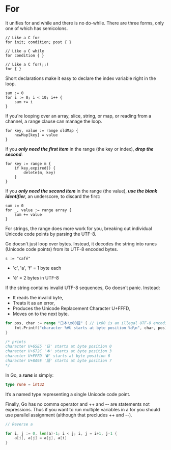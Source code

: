 # For

It unifies for and while and there is no do-while. There are three forms, only one of which has semicolons.

```
// Like a C for
for init; condition; post { }

// Like a C while
for condition { }

// Like a C for(;;)
for { }
```

Short declarations make it easy to declare the index variable right in the loop.

```
sum := 0
for i := 0; i < 10; i++ {
    sum += i
}
```

If you're looping over an array, slice, string, or map, or reading from a channel, a range clause can manage the loop.

```
for key, value := range oldMap {
    newMap[key] = value
}
```

If you **_only need the first item_** in the range (the key or index), **_drop the second_**:

```
for key := range m {
    if key.expired() {
        delete(m, key)
    }
}
```

If you **_only need the second item_** in the range (the value), **_use the blank identifier_**, an underscore, to discard the first:

```
sum := 0
for _, value := range array {
    sum += value
}
```

For strings, the range does more work for you, breaking out individual Unicode code points by parsing the UTF-8. 

Go doesn't just loop over bytes. Instead, it decodes the string into runes (Unicode code points) from its UTF-8 encoded bytes.

```
s := "café"
```
* 'c', 'a', 'f' = 1 byte each

* 'é' = 2 bytes in UTF-8


If the string contains invalid UTF-8 sequences, Go doesn't panic. Instead:

* It reads the invalid byte,
* Treats it as an error,
* Produces the Unicode Replacement Character U+FFFD,
* Moves on to the next byte.

```go
for pos, char := range "日本\x80語" { // \x80 is an illegal UTF-8 encoding
    fmt.Printf("character %#U starts at byte position %d\n", char, pos)
}

/* prints
character U+65E5 '日' starts at byte position 0
character U+672C '本' starts at byte position 3
character U+FFFD '�' starts at byte position 6
character U+8A9E '語' starts at byte position 7
*/
```



In Go, a **_rune_** is simply:

```go
type rune = int32
```

It’s a named type representing a single Unicode code point.

Finally, Go has no comma operator and ++ and -- are statements not expressions. Thus if you want to run multiple variables in a for you should use parallel assignment (although that precludes ++ and --).

```go
// Reverse a

for i, j := 0, len(a)-1; i < j; i, j = i+1, j-1 {
    a[i], a[j] = a[j], a[i]
}
```